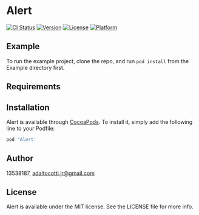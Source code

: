 # Alert

[![CI Status](https://img.shields.io/travis/13538187/Alert.svg?style=flat)](https://travis-ci.org/13538187/Alert)
[![Version](https://img.shields.io/cocoapods/v/Alert.svg?style=flat)](https://cocoapods.org/pods/Alert)
[![License](https://img.shields.io/cocoapods/l/Alert.svg?style=flat)](https://cocoapods.org/pods/Alert)
[![Platform](https://img.shields.io/cocoapods/p/Alert.svg?style=flat)](https://cocoapods.org/pods/Alert)

## Example

To run the example project, clone the repo, and run `pod install` from the Example directory first.

## Requirements

## Installation

Alert is available through [CocoaPods](https://cocoapods.org). To install
it, simply add the following line to your Podfile:

```ruby
pod 'Alert'
```

## Author

13538187, adaltocotti.jr@gmail.com

## License

Alert is available under the MIT license. See the LICENSE file for more info.
